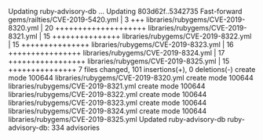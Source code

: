 Updating ruby-advisory-db ...
Updating 803d62f..5342735
Fast-forward
 gems/railties/CVE-2019-5420.yml      |    3 +++
 libraries/rubygems/CVE-2019-8320.yml |   20 ++++++++++++++++++++
 libraries/rubygems/CVE-2019-8321.yml |   15 +++++++++++++++
 libraries/rubygems/CVE-2019-8322.yml |   15 +++++++++++++++
 libraries/rubygems/CVE-2019-8323.yml |   16 ++++++++++++++++
 libraries/rubygems/CVE-2019-8324.yml |   17 +++++++++++++++++
 libraries/rubygems/CVE-2019-8325.yml |   15 +++++++++++++++
 7 files changed, 101 insertions(+), 0 deletions(-)
 create mode 100644 libraries/rubygems/CVE-2019-8320.yml
 create mode 100644 libraries/rubygems/CVE-2019-8321.yml
 create mode 100644 libraries/rubygems/CVE-2019-8322.yml
 create mode 100644 libraries/rubygems/CVE-2019-8323.yml
 create mode 100644 libraries/rubygems/CVE-2019-8324.yml
 create mode 100644 libraries/rubygems/CVE-2019-8325.yml
Updated ruby-advisory-db
ruby-advisory-db: 334 advisories
